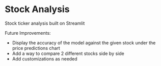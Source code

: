 # Stock Analysis
Stock ticker analysis built on Streamlit

Future Improvements:
- Display the accuracy of the model against the given stock under the price predictions chart
- Add a way to compare 2 different stocks side by side
- Add customizations as needed
